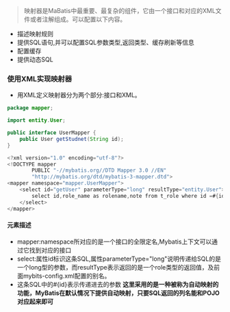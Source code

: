 >映射器是MaBatis中最重要、最复杂的组件，它由一个接口和对应的XML文件或者注解组成。可以配置以下内容。
- 描述映射规则
- 提供SQL语句,并可以配置SQL参数类型,返回类型、缓存刷新等信息
- 配置缓存
- 提供动态SQL

### 使用XML实现映射器
- 用XML定义映射器分为两个部分:接口和XML。
```java
package mapper;

import entity.User;

public interface UserMapper {
    public User getStudnet(String id);
}
```
```java
<?xml version="1.0" encoding="utf-8"?>
<!DOCTYPE mapper
        PUBLIC "-//mybatis.org//DTD Mapper 3.0 //EN"
        "http://mybatis.org/dtd/mybatis-3-mapper.dtd">
<mapper namespace="mapper.UserMapper">
    <select id="getUser" parameterType="long" resultType="entity.User">
        select id,role_name as rolename,note from t_role where id =#{id}
    </select>
</mapper>
```
#### 元素描述
- mapper:namespace所对应的是一个接口的全限定名,Mybatis上下文可以通过它找到对应的接口
- select:属性id标识这条SQL,属性parameterType="long"说明传递给SQL的是一个long型的参数，而resultType表示返回的是一个role类型的返回值，及前面mybits-config.xml配置的别名。
- 这条SQL中的#{id}表示传递进去的参数
**这里采用的是一种被称为自动映射的功能，MyBatis在默认情况下提供自动映射，只要SQL返回的列名能和POJO对应起来即可**
